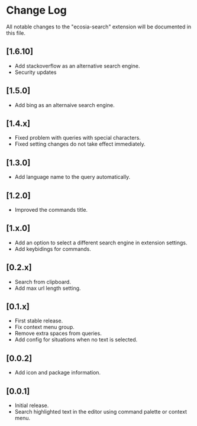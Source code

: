 # Change Log

All notable changes to the "ecosia-search" extension will be documented in this file.

## [1.6.10]

- Add stackoverflow as an alternative search engine.
- Security updates

## [1.5.0]

- Add bing as an alternaive search engine.

## [1.4.x]

- Fixed problem with queries with special characters.
- Fixed setting changes do not take effect immediately.

## [1.3.0]

- Add language name to the query automatically.

## [1.2.0]

- Improved the commands title.


## [1.x.0]

- Add an option to select a different search engine in extension settings.
- Add keybidings for commands.

## [0.2.x]

- Search from clipboard.
- Add max url length setting.

## [0.1.x]

- First stable release.
- Fix context menu group.
- Remove extra spaces from queries.
- Add config for situations when no text is selected.

## [0.0.2]

- Add icon and package information.

## [0.0.1]

- Initial release.
- Search highlighted text in the editor using command palette or context menu.
